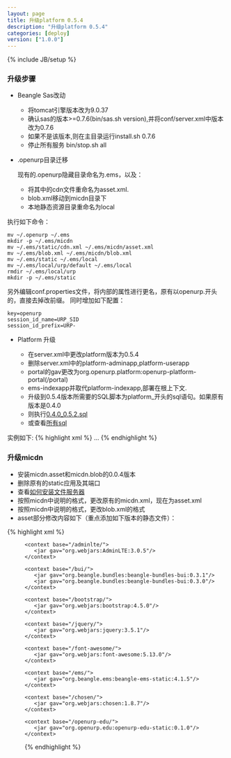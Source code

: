 ```yaml
---
layout: page
title: 升级platform 0.5.4
description: "升级platform 0.5.4"
categories: [deploy]
version: ["1.0.0"]
---
```

{% include JB/setup %}

### 升级步骤

* Beangle Sas改动

  - 将tomcat引擎版本改为9.0.37
  - 确认sas的版本>=0.7.6(bin/sas.sh version),并将conf/server.xml中版本改为0.7.6
  - 如果不是该版本,则在主目录运行install.sh 0.7.6
  - 停止所有服务 bin/stop.sh all

* .openurp目录迁移

  现有的.openurp隐藏目录命名为.ems，以及：

  - 将其中的cdn文件重命名为asset.xml.
  - blob.xml移动到micdn目录下
  - 本地静态资源目录重命名为local

执行如下命令：

    
    mv ~/.openurp ~/.ems
    mkdir -p ~/.ems/micdn
    mv ~/.ems/static/cdn.xml ~/.ems/micdn/asset.xml
    mv ~/.ems/blob.xml ~/.ems/micdn/blob.xml
    mv ~/.ems/static ~/.ems/local
    mv ~/.ems/local/urp/default ~/.ems/local
    rmdir ~/.ems/local/urp
    mkdir -p ~/.ems/static

  另外编辑conf.properties文件，将内部的属性进行更名，原有以openurp.开头的，直接去掉改前缀。 
  同时增加如下配置：

    key=openurp
    session_id_name=URP_SID
    session_id_prefix=URP-

* Platform 升级

  - 在server.xml中更改platform版本为0.5.4
  - 删除server.xml中的platform-adminapp,platform-userapp
  - portal的gav更改为org.openurp.platform:openurp-platform-portal(/portal)
  - ems-indexapp并取代platform-indexapp,部署在根上下文.
  - 升级到0.5.4版本所需要的SQL脚本为platform_开头的sql语句。如果原有版本是0.4.0
  - 则执行[0.4.0_0.5.2.sql](/ddl/platform/update/0.4.0_0.5.2.sql)
  - 或查看[所有sql](/ddl/ddl.html)

实例如下:
{% highlight xml %}
    <Webapp name="platform-cas"  gav="org.openurp.platform:openurp-platform-cas:0.5.4" />
    <Webapp name="platform-portal"  gav="org.openurp.platform:openurp-platform-portal:0.5.4" />
    <Webapp name="platform-ws"  gav="org.openurp.platform:openurp-platform-ws:0.5.4" />
    <Webapp name="platform-index"  gav="org.beangle.ems:beangle-ems-index_2.13:4.1.5" />
    ...
    <Deployment webapp="platform-index" on="platform" path=""/>
    <Deployment webapp="platform-portal" on="platform" path="/potal"/>
    <Deployment webapp="platform-cas" on="platform" path="/cas"/>
    <Deployment webapp="platform-ws" on="platform" path="/api/platform"/>
{% endhighlight %}

### 升级micdn
  - 安装micdn.asset和micdn.blob的0.0.4版本
  - 删除原有的static应用及其端口
  - 查看[如何安装文件服务器](/deploy/micdn.html)
  - 按照micdn中说明的格式，更改原有的micdn.xml，现在为asset.xml
  - 按照micdn中说明的格式，更改blob.xml的格式
  - asset部分修改内容如下（重点添加如下版本的静态文件）：

{% highlight xml %}
    <context base="/local/">
       <dir location="/home/openurp/.ems/local"/>
    </context>

    <context base="/adminlte/">
       <jar gav="org.webjars:AdminLTE:3.0.5"/>
    </context>

    <context base="/bui/">
       <jar gav="org.beangle.bundles:beangle-bundles-bui:0.3.1"/>
       <jar gav="org.beangle.bundles:beangle-bundles-bui:0.3.0"/>
    </context>

    <context base="/bootstrap/">
       <jar gav="org.webjars:bootstrap:4.5.0"/>
    </context>

    <context base="/jquery/">
       <jar gav="org.webjars:jquery:3.5.1"/>
    </context>

    <context base="/font-awesome/">
       <jar gav="org.webjars:font-awesome:5.13.0"/>
    </context>

    <context base="/ems/">
       <jar gav="org.beangle.ems:beangle-ems-static:4.1.5"/>
    </context>

    <context base="/chosen/">
       <jar gav="org.webjars:chosen:1.8.7"/>
    </context>

    <context base="/openurp-edu/">
       <jar gav="org.openurp.edu:openurp-edu-static:0.1.0"/>
    </context>
{% endhighlight %}


